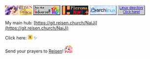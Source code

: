 [![alt text](stamp_reisen_church.png)](https://reisen.church/)
[![alt text](join-fediverse.gif)](https://fediverse.party/en/fediverse/)
[![alt text](stamp_pleroma_now.png)](https://pleroma.social)
[![alt text](archlinux.gif)](https://archlinux.org/)
[![alt text](linux.gif)](https://distrowatch.com/table.php?distribution=arch)

My main hub: [https://git.reisen.church/NaiJi](https://git.reisen.church/NaiJi)

Click here:   [<img src="selfprivacy.png" alt="alt text" height="15" width="15"/>](https://selfprivacy.org/) ✨

Send your prayers to <a href="https://en.touhouwiki.net/wiki/Reisen_Udongein_Inaba">Reisen</a>! <img src="praying.png" style="width:25px">
